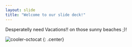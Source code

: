 ```yaml
---
layout: slide
title: "Welcome to our slide deck!"
---
```


Desperatelly need Vacations!! on those sunny beaches ;)!

![cooler-octocat](https://octodex.github.com/images/twenty-percent-cooler-octocat.png)
{: .center}
